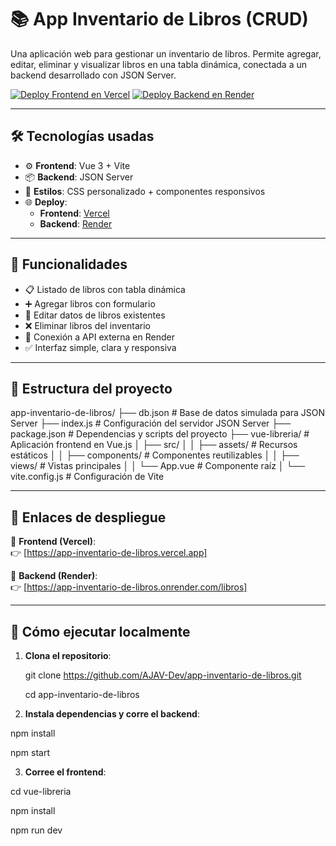 # 📚 App Inventario de Libros (CRUD)

Una aplicación web para gestionar un inventario de libros. Permite agregar, editar, eliminar y visualizar libros en una tabla dinámica, conectada a un backend desarrollado con JSON Server.

[![Deploy Frontend en Vercel](https://img.shields.io/badge/Frontend-Vercel-000?style=for-the-badge&logo=vercel)](https://app-inventario-de-libros.vercel.app)
[![Deploy Backend en Render](https://img.shields.io/badge/Backend-Render-3A3A3A?style=for-the-badge&logo=render)](https://app-inventario-de-libros.onrender.com/libros)

---

## 🛠️ Tecnologías usadas

- ⚙️ **Frontend**: Vue 3 + Vite
- 📦 **Backend**: JSON Server
- 🎨 **Estilos**: CSS personalizado + componentes responsivos
- 🌐 **Deploy**:
  - **Frontend**: [Vercel](https://vercel.com/)
  - **Backend**: [Render](https://render.com/)

---

## 🚀 Funcionalidades

- 📋 Listado de libros con tabla dinámica
- ➕ Agregar libros con formulario
- 📝 Editar datos de libros existentes
- ❌ Eliminar libros del inventario
- 🔄 Conexión a API externa en Render
- ✅ Interfaz simple, clara y responsiva

---

## 📂 Estructura del proyecto

app-inventario-de-libros/
├── db.json               # Base de datos simulada para JSON Server
├── index.js              # Configuración del servidor JSON Server
├── package.json          # Dependencias y scripts del proyecto
├── vue-libreria/         # Aplicación frontend en Vue.js
│   ├── src/
│   │   ├── assets/       # Recursos estáticos
│   │   ├── components/   # Componentes reutilizables
│   │   ├── views/        # Vistas principales
│   │   └── App.vue       # Componente raíz
│   └── vite.config.js    # Configuración de Vite

---

## 📡 Enlaces de despliegue

🔗 **Frontend (Vercel)**:  
👉 [https://app-inventario-de-libros.vercel.app]

🔗 **Backend (Render)**:  
👉 [https://app-inventario-de-libros.onrender.com/libros]

---

## 🧪 Cómo ejecutar localmente

1. **Clona el repositorio**:
   

   git clone https://github.com/AJAV-Dev/app-inventario-de-libros.git
   
   cd app-inventario-de-libros

3. **Instala dependencias y corre el backend**:
   

  npm install
  
  npm start
   
3. **Corree el frontend**:
   

  cd vue-libreria
  
  npm install
  
  npm run dev
